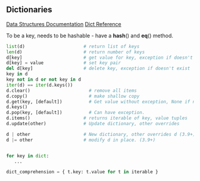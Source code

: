 ## Dictionaries

[Data Structures Documentation](https://docs.python.org/3.8/tutorial/datastructures.html)
[Dict Reference](https://docs.python.org/3/library/stdtypes.html#mapping-types-dict)

To be a key, needs to be hashable - have a __hash__() and __eq__() method.

```python
list(d)                      # return list of keys
len(d)                       # return number of keys
d[key]                       # get value for key, exception if doesn't exist
d[key] = value               # set key pair
del d[key]                   # delete key, exception if doesn't exist
key in d
key not in d or not key in d
iter(d) == iter(d.keys())
d.clear()                      # remove all items
d.copy()                       # make shallow copy
d.get(key, [default])          # Get value without exception, None if no explicit default given.
d.keys()
d.pop(key, [default])          # Can have exception.
d.items()                    # returns iterable of key, value tuples
d.update(other)              # Update dictionary, other overrides

d | other                    # New dictionary, other overrides d (3.9+)
d |= other                   # modify d in place. (3.9+)


for key in dict:
   ...

dict_comprehension = { t.key: t.value for t in iterable }
```
